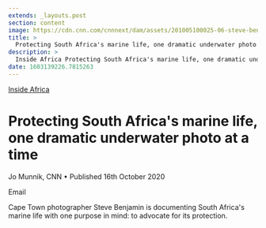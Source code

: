 ```yaml
--- 
extends: _layouts.post 
section: content 
image: https://cdn.cnn.com/cnnnext/dam/assets/201005100025-06-steve-benjamin-underwater-photography-restricted-super-tease.jpg 
title: > 
  Protecting South Africa's marine life, one dramatic underwater photo at a time 
description: > 
  Inside Africa Protecting South Africa's marine life, one dramatic underwater photo at a time Jo Munnik, CNN • Published 16th October 2020 EmailCape Town photographer Steve Benjamin is documenting South Africa's marine life with one purpose in mind: to advocate for its protection. 
date: 1603139226.7815263 
--- 
```

<div><a href="/specials/africa/inside-africa" target="_self"><p class="Gallery__branding">Inside Africa</p></a><h1 class="Gallery__title">Protecting South Africa's marine life, one dramatic underwater photo at a time</h1><p class="Gallery__subtitle">Jo Munnik, CNN  &#8226;  Published 16th October 2020</p><p class="SocialBar__component SocialBar__horizontal Gallery__socialBar"><p class="SocialBar__icon SocialBar__email">Email</p></p><p class="Gallery__description">Cape Town photographer Steve Benjamin is documenting South Africa's marine life with one purpose in mind: to advocate for its protection.</p><p class="Gallery__primary"></p><p id="ad_rect_btf_01" class="Ad__tag Ad__hasLabel"></p></div>